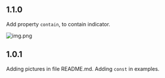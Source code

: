 
## 1.1.0
Add property `contain`, to contain indicator.

![img.png](https://ibb.co/DKqSs3v)

## 1.0.1

Adding pictures in file README.md.
Adding `const` in examples.